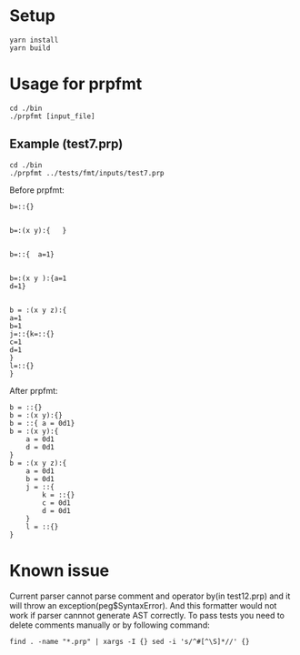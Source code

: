 
# Setup

```
yarn install
yarn build
```

# Usage for prpfmt
	cd ./bin
    ./prpfmt [input_file]
    
## Example (test7.prp)

	cd ./bin
    ./prpfmt ../tests/fmt/inputs/test7.prp
    
Before prpfmt:

    b=::{}
    
    
    b=:(x y):{   }
    
    
    b=::{  a=1}
    
    
    b=:(x y ):{a=1
    d=1}
    
    
    b = :(x y z):{
    a=1
    b=1
    j=::{k=::{}
    c=1
    d=1
    }
    l=::{}
    }




After prpfmt:

    b = ::{}
    b = :(x y):{}
    b = ::{ a = 0d1}
    b = :(x y):{
    	a = 0d1
        d = 0d1
    }
    b = :(x y z):{
    	a = 0d1
        b = 0d1
        j = ::{
        	k = ::{}
            c = 0d1
            d = 0d1
        }
    	l = ::{}
    }



# Known issue
Current parser cannot parse comment and operator by(in test12.prp) and it will throw an exception(peg\$SyntaxError). And this formatter would not work if parser cannnot generate AST correctly. To pass tests you need to delete comments manually or by following command:

	find . -name "*.prp" | xargs -I {} sed -i 's/^#[^\S]*//' {}

